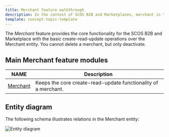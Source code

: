 ```yaml
---
title: Merchant feature walkthrough
description: In the context of SCOS B2B and Marketplaces, merchant is the selling company.
template: concept-topic-template
---
```


The *Merchant* feature provides the core functionality for the SCOS B2B and Marketplace with the basic create-read-update operations over the Merchant entity.
You cannot delete a merchant, but only deactivate.

## Main Merchant feature modules

| NAME | Description |
| -------------------- | ---------- |
| [Merchant](https://github.com/spryker/merchant)          | Keeps the core create-read-update functionality of a merchant. |

## Entity diagram

The following schema illustrates relations in the Merchant entity:

![Entity diagram](https://confluence-connect.gliffy.net/embed/image/47ca3486-ab11-49f5-801e-6043b7a7767a.png?utm_medium=live&utm_source=custom)
